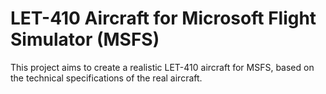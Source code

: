 # LET-410 Aircraft for Microsoft Flight Simulator (MSFS)

This project aims to create a realistic LET-410 aircraft for MSFS, based on the technical specifications of the real aircraft.

